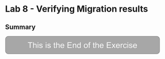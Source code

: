 # Lab 8 - Verifying Migration results



## Summary
<Summary place holder>

![](images/lab-end.png)
